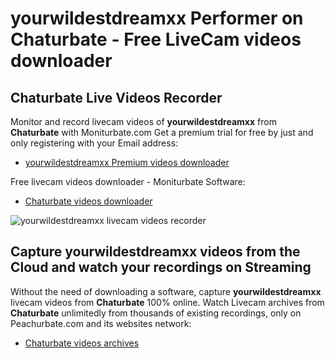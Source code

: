 # yourwildestdreamxx Performer on Chaturbate - Free LiveCam videos downloader

## Chaturbate Live Videos Recorder

Monitor and record livecam videos of **yourwildestdreamxx** from **Chaturbate** with Moniturbate.com
Get a premium trial for free by just and only registering with your Email address:
* [yourwildestdreamxx Premium videos downloader](https://moniturbate.com/request-demo-licence-key.html)

Free livecam videos downloader - Moniturbate Software:
* [Chaturbate videos downloader](https://moniturbate.com/moniturbate-download-software.html)

![yourwildestdreamxx livecam videos recorder](https://peachurnet.com/templates/moniturbate-software.png)


## Capture yourwildestdreamxx videos from the Cloud and watch your recordings on Streaming

Without the need of downloading a software, capture **yourwildestdreamxx** livecam videos from **Chaturbate** 100% online.
Watch Livecam archives from **Chaturbate** unlimitedly from thousands of existing recordings, only on Peachurbate.com and its websites network:
* [Chaturbate videos archives](https://peachurnet.com/)